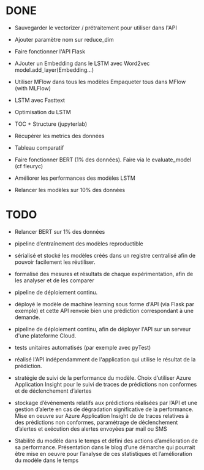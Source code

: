 # DONE

- Sauvegarder le vectorizer / prétraitement pour utiliser dans l'API

- Ajouter paramètre nom sur reduce_dim

- Faire fonctionner l'API Flask

- AJouter un Embedding dans le LSTM avec Word2vec
model.add_layer(Embedding...)

- Utiliser MFlow dans tous les modèles
Empaqueter tous dans MFlow (with MLFlow)

- LSTM avec Fasttext

- Optimisation du LSTM

- TOC + Structure (jupyterlab)

- Récupérer les metrics des données

- Tableau comparatif 

- Faire fonctionner BERT (1% des données).
Faire via le evaluate_model (cf fleuryc)


- Améliorer les performances des modèles LSTM


- Relancer les modèles sur 10% des données

# TODO

- Relancer BERT sur 1% des données

- pipeline d’entraînement des modèles reproductible

- sérialisé et stocké les modèles créés dans un registre centralisé afin de pouvoir facilement les réutiliser.

- formalisé des mesures et résultats de chaque expérimentation, afin de les analyser et de les comparer

- pipeline de déploiement continu.

- déployé le modèle de machine learning sous forme d'API (via Flask par exemple) et cette API renvoie bien une prédiction correspondant à une demande. 

- pipeline de déploiement continu, afin de déployer l'API sur un serveur d'une plateforme Cloud. 

- tests unitaires automatisés (par exemple avec pyTest)

- réalisé l'API indépendamment de l'application qui utilise le résultat de la prédiction. 

- stratégie de suivi de la performance du modèle. Choix d’utiliser Azure Application Insight pour le suivi de traces de prédictions non conformes et de déclenchement d’alertes

- stockage d’événements relatifs aux prédictions réalisées par l’API et une gestion d’alerte en cas de dégradation significative de la performance. Mise en oeuvre sur Azure Application Insight de de traces relatives à des prédictions non conformes, paramétrage de déclenchement d’alertes et exécution des alertes envoyées par mail ou SMS

- Stabilité du modèle dans le temps et défini des actions d’amélioration de sa performance. Présentation dans le blog d’une démarche qui pourrait être mise en oeuvre pour l’analyse de ces statistiques et l’amélioration du modèle dans le temps





